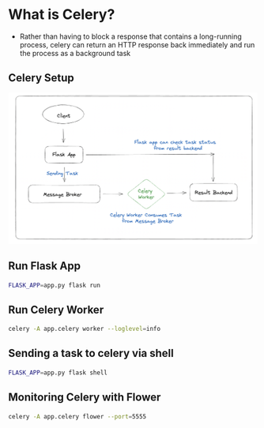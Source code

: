# What is Celery?
- Rather than having to block a response that contains a long-running process, celery can return an HTTP response back immediately and run the process as a background task

## Celery Setup
![Celery Setup](https://github.com/Raihan-009/flask-celery/blob/main/celery-setup.png)

## Run Flask App
```bash
FLASK_APP=app.py flask run
```

## Run Celery Worker
```bash
celery -A app.celery worker --loglevel=info
```

## Sending a task to celery via shell
```bash
FLASK_APP=app.py flask shell
```

## Monitoring Celery with Flower
```bash
celery -A app.celery flower --port=5555
```